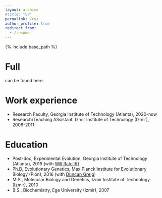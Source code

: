 ```yaml
---
layout: archive
#title: "CV"
permalink: /cv/
author_profile: true
redirect_from:
  - /resume
---
```


{% include base_path %}

Full
======
can be found here.

Work experience
======
* Research Faculty, Georgia Institute of Technology (Atlanta), 2020-now 
* Research/Teaching ASsistant, Izmir Institute of Technology (Izmir), 2008-2011

Education
======
* Post-doc, Experimental Evolution, Georgia Institute of Technology (Atlanta), 2019 (with [Will Ratcliff](https://ratclifflab.biosci.gatech.edu/about-the-pi/))
* Ph.D, Evolutionary Genetics, Max Planck Institute for Evolutionary Biology (Plön), 2016 (with [Duncan Greig](https://www.ucl.ac.uk/biosciences/people/dr-duncan-greig))
* M.S., Molecular Biology and Genetics, Izmir Institute of Technology (Izmir), 2010
* B.S., Biochemistry, Ege University (Izmir), 2007